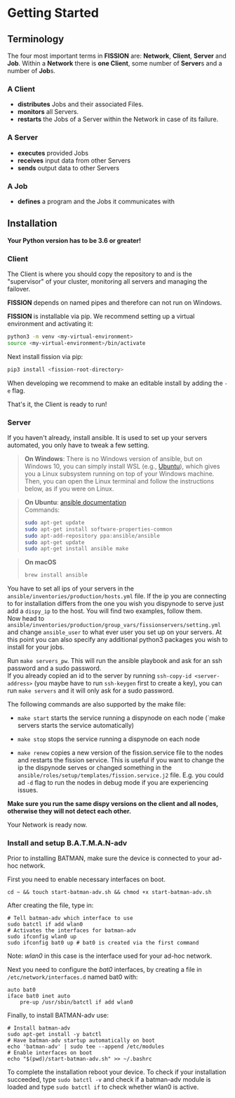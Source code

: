 Getting Started
===================================

Terminology
------------------------------

The four most important terms in **FISSION** are: **Network**, **Client**, **Server** and **Job**.
Within a **Network** there is **one Client**, some number of **Server**s and a number of **Job**s.

### A Client ###

- **distributes** Jobs and their associated Files.
- **monitors** all Servers.
- **restarts** the Jobs of a Server within the Network in case of its failure. 

### A Server ###

- **executes** provided Jobs
- **receives** input data from other Servers
- **sends** output data to other Servers

### A Job ###

- **defines** a program and the Jobs it communicates with


Installation
------------

**Your Python version has to be 3.6 or greater!**

### Client ###

The Client is where you should copy the repository to and is the "supervisor" of your cluster, monitoring all servers and managing the failover.

**FISSION** depends on named pipes and therefore can not run on Windows.

**FISSION** is installable via pip. We recommend setting up a virtual environment and activating it:

```bash
python3 -m venv <my-virtual-environment>
source <my-virtual-environment>/bin/activate
```

Next install fission via pip:

```bash
pip3 install <fission-root-directory>
```

When developing we recommend to make an editable install by adding the `-e` flag.  

That's it, the Client is ready to run!

### Server ###

If you haven't already, install ansible. It is used to set up your servers automated, you only have to tweak a few setting.

> **On Windows**:
> There is no Windows version of ansible, but on Windows 10, you can simply install WSL (e.g., [Ubuntu](https://www.microsoft.com/de-de/p/ubuntu-1804-lts/9n9tngvndl3q)),
> which gives you a Linux subsystem running on top of your Windows machine.
> Then, you can open the Linux terminal and follow the instructions below, as if you were on Linux.

> **On Ubuntu**:
> [ansible documentation](http://docs.ansible.com/ansible/latest/installation_guide/intro_installation.html#latest-releases-via-apt-ubuntu)  
> Commands:
>
>```bash
> sudo apt-get update
> sudo apt-get install software-properties-common
> sudo apt-add-repository ppa:ansible/ansible
> sudo apt-get update
> sudo apt-get install ansible make
> ```

> **On macOS**
>
> ```bash
> brew install ansible
> ```

You have to set all ips of your servers in the ```ansible/inventories/production/hosts.yml``` file. 
If the ip you are connecting to for installation differs from the one you wish you dispynode to serve just add a `dispy_ip` to the host.
You will find two examples, follow them.  
Now head to ```ansible/inventories/production/group_vars/fissionservers/setting.yml``` and change ```ansible_user``` to what ever user you set up on your servers. At this point you can also specify any additional python3 packages you wish to install for your jobs.

Run ```make servers_pw```. This will run the ansible playbook and ask for an ssh password and a sudo password.  
If you already copied an id to the server by running ```ssh-copy-id <server-address>``` (you maybe have to run ```ssh-keygen``` first to create a key), you can run ```make servers``` and it will only ask for a sudo password.

The following commands are also supported by the make file:

- `make start` starts the service running a dispynode on each node (`make servers starts the service automatically)

- `make stop` stops the service running a dispynode on each node

- `make renew` copies a new version of the fission.service file to the nodes and restarts the fission service.
  This is useful if you want to change the ip the dispynode serves or changed something in the `ansible/roles/setup/templates/fission.service.j2` file.
  E.g. you could ad `-d` flag to run the nodes in debug mode if you are experiencing issues.

**Make sure you run the same dispy versions on the client and all nodes, otherwise they will not detect each other.**

Your Network is ready now.


### Install and setup B.A.T.M.A.N-adv

Prior to installing BATMAN, make sure the device is connected to your ad-hoc network.

First you need to enable necessary interfaces on boot. 

`cd ~ && touch start-batman-adv.sh && chmod +x start-batman-adv.sh`

After creating the file, type in:

```
# Tell batman-adv which interface to use
sudo batctl if add wlan0
# Activates the interfaces for batman-adv
sudo ifconfig wlan0 up
sudo ifconfig bat0 up # bat0 is created via the first command
```

Note: *wlan0* in this case is the interface used for your ad-hoc network.

Next you need to configure the *bat0* interfaces, by creating a file in `/etc/network/interfaces.d` named bat0 with:

```
auto bat0
iface bat0 inet auto
    pre-up /usr/sbin/batctl if add wlan0
```
Finally, to install BATMAN-adv use:

```
# Install batman-adv
sudo apt-get install -y batctl
# Have batman-adv startup automatically on boot
echo 'batman-adv' | sudo tee --append /etc/modules
# Enable interfaces on boot
echo "$(pwd)/start-batman-adv.sh" >> ~/.bashrc
```

To complete the installation reboot your device.
To check if your installation succeeded, type
`sudo batctl -v`
and check if a batman-adv module is loaded
and type
`sudo batctl if`
to check whether wlan0 is active.




